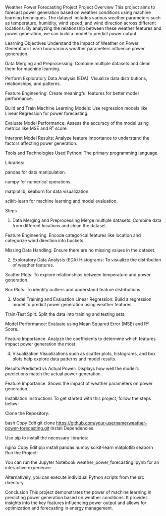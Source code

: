 Weather Power Forecasting Project
Project Overview
This project aims to forecast power generation based on weather conditions using machine learning techniques. The dataset includes various weather parameters such as temperature, humidity, wind speed, and wind direction across different locations. By analyzing the relationship between these weather features and power generation, we can build a model to predict power output.

Learning Objectives
Understand the Impact of Weather on Power Generation: Learn how various weather parameters influence power generation.

Data Merging and Preprocessing: Combine multiple datasets and clean them for machine learning.

Perform Exploratory Data Analysis (EDA): Visualize data distributions, relationships, and patterns.

Feature Engineering: Create meaningful features for better model performance.

Build and Train Machine Learning Models: Use regression models like Linear Regression for power forecasting.

Evaluate Model Performance: Assess the accuracy of the model using metrics like MSE and R² score.

Interpret Model Results: Analyze feature importance to understand the factors affecting power generation.

Tools and Technologies Used
Python: The primary programming language.

Libraries:

pandas for data manipulation.

numpy for numerical operations.

matplotlib, seaborn for data visualization.

scikit-learn for machine learning and model evaluation.

Steps
1. Data Merging and Preprocessing
Merge multiple datasets: Combine data from different locations and clean the dataset.

Feature Engineering: Encode categorical features like location and categorize wind direction into buckets.

Missing Data Handling: Ensure there are no missing values in the dataset.

2. Exploratory Data Analysis (EDA)
Histograms: To visualize the distribution of weather features.

Scatter Plots: To explore relationships between temperature and power generation.

Box Plots: To identify outliers and understand feature distributions.

3. Model Training and Evaluation
Linear Regression: Build a regression model to predict power generation using weather features.

Train-Test Split: Split the data into training and testing sets.

Model Performance: Evaluate using Mean Squared Error (MSE) and R² Score.

Feature Importance: Analyze the coefficients to determine which features impact power generation the most.

4. Visualization
Visualizations such as scatter plots, histograms, and box plots help explore data patterns and model results.

Results
Predicted vs Actual Power: Displays how well the model’s predictions match the actual power generation.

Feature Importance: Shows the impact of weather parameters on power generation.

Installation Instructions
To get started with this project, follow the steps below:

Clone the Repository:

bash
Copy
Edit
git clone https://github.com/your-username/weather-power-forecasting.git
Install Dependencies:

Use pip to install the necessary libraries:

nginx
Copy
Edit
pip install pandas numpy scikit-learn matplotlib seaborn
Run the Project:

You can run the Jupyter Notebook weather_power_forecasting.ipynb for an interactive experience.

Alternatively, you can execute individual Python scripts from the src directory.

Conclusion
This project demonstrates the power of machine learning in predicting power generation based on weather conditions. It provides insights into the key features influencing power output and allows for optimization and forecasting in energy management.
